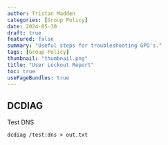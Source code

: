 ```yaml
---
author: Tristan Madden
categories: [Group Policy]
date: 2024-05-30
draft: true
featured: false
summary: "Useful steps for troubleshooting GPO's."
tags: [Group Policy]
thumbnail: "thumbnail.png"
title: "User Lockout Report"
toc: true
usePageBundles: true
---
```


## DCDIAG

Test DNS
```shell
dcdiag /test:dns > out.txt
```